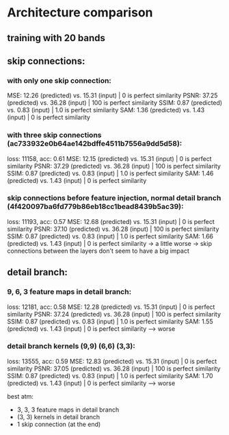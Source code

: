# Architecture comparison

## training with 20 bands

## skip connections:

### with only one skip connection:

MSE: 12.26 (predicted) vs. 15.31 (input) | 0 is perfect similarity
PSNR: 37.25 (predicted) vs. 36.28 (input) | 100 is perfect similarity
SSIM: 0.87 (predicted) vs. 0.83 (input) | 1.0 is perfect similarity
SAM: 1.36 (predicted) vs. 1.43 (input) | 0 is perfect similarity

### with three skip connections (ac733932e0b64ae142bdffe4511b7556a9dd5d58):

loss: 11158, acc: 0.61
MSE: 12.15 (predicted) vs. 15.31 (input) | 0 is perfect similarity
PSNR: 37.29 (predicted) vs. 36.28 (input) | 100 is perfect similarity
SSIM: 0.87 (predicted) vs. 0.83 (input) | 1.0 is perfect similarity
SAM: 1.46 (predicted) vs. 1.43 (input) | 0 is perfect similarity

### skip connections before feature injection, normal detail branch (4f420097ba6fd779b86eb18cc1bead8439b5ac39):

loss: 11193, acc: 0.57
MSE: 12.68 (predicted) vs. 15.31 (input) | 0 is perfect similarity
PSNR: 37.10 (predicted) vs. 36.28 (input) | 100 is perfect similarity
SSIM: 0.87 (predicted) vs. 0.83 (input) | 1.0 is perfect similarity
SAM: 1.66 (predicted) vs. 1.43 (input) | 0 is perfect similarity
-> a little worse
-> skip connections between the layers don't seem to have a big impact

## detail branch:

### 9, 6, 3 feature maps in detail branch:

loss: 12181, acc: 0.58
MSE: 12.28 (predicted) vs. 15.31 (input) | 0 is perfect similarity
PSNR: 37.24 (predicted) vs. 36.28 (input) | 100 is perfect similarity
SSIM: 0.87 (predicted) vs. 0.83 (input) | 1.0 is perfect similarity
SAM: 1.55 (predicted) vs. 1.43 (input) | 0 is perfect similarity
--> worse

### detail branch kernels (9,9) (6,6) (3,3):

loss: 13555, acc: 0.59
MSE: 12.83 (predicted) vs. 15.31 (input) | 0 is perfect similarity
PSNR: 37.05 (predicted) vs. 36.28 (input) | 100 is perfect similarity
SSIM: 0.87 (predicted) vs. 0.83 (input) | 1.0 is perfect similarity
SAM: 1.70 (predicted) vs. 1.43 (input) | 0 is perfect similarity
--> worse

best atm: 
- 3, 3, 3 feature maps in detail branch
- (3, 3) kernels in detail branch
- 1 skip connection (at the end)

